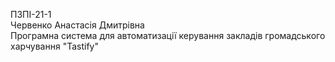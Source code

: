 ПЗПІ-21-1  
Червенко Анастасія Дмитрівна  
Програмна система для автоматизації керування закладів громадського харчування "Tastify"
